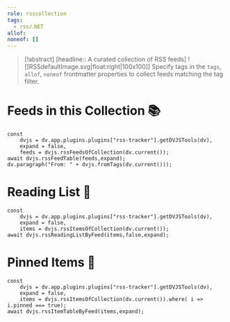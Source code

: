 ```yaml
---
role: rsscollection
tags:
  - rss/۔NET
allof: 
noneof: []
---
```


> [!abstract] [headline:: A curated collection of RSS feeds]
> ![[RSSdefaultImage.svg|float:right|100x100]] Specify tags in the `tags`, `allof`, `noneof` frontmatter properties to collect feeds matching the tag filter.

# Feeds in this Collection 📚

~~~dataviewjs
const
	dvjs = dv.app.plugins.plugins["rss-tracker"].getDVJSTools(dv),
	expand = false,
	feeds = dvjs.rssFeedsOfCollection(dv.current());
await dvjs.rssFeedTable(feeds,expand);
dv.paragraph("From: " + dvjs.fromTags(dv.current()));
~~~

# Reading List 📑

~~~dataviewjs
const
	dvjs = dv.app.plugins.plugins["rss-tracker"].getDVJSTools(dv),
	expand = false,
	items = dvjs.rssItemsOfCollection(dv.current());
await dvjs.rssReadingListByFeed(items,false,expand);
~~~

# Pinned Items 📍

~~~dataviewjs
const
	dvjs = dv.app.plugins.plugins["rss-tracker"].getDVJSTools(dv),
	expand = false,
	items = dvjs.rssItemsOfCollection(dv.current()).where( i => i.pinned === true);
await dvjs.rssItemTableByFeed(items,expand);
~~~